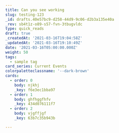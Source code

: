 ```yaml
---
title: Can you see working
slug: testing-123
_id: drafts.40e57bc9-d258-44d9-9c06-d2b3a135e40a
_rev: sb4t1z-o89-s57-fvn-3tbugvldc
type: quick_reads
draft: true
_createdAt: '2021-03-16T19:04:58Z'
_updatedAt: '2021-03-16T19:10:49Z'
date: '2021-03-16T05:00:00.000Z'
weight: 50
tags:
  - sample tag
card_series: Current Events
colorpaletteclassname: '--dark-brown'
cards:
  - order: 0
    body: njkhj
    _key: f6e3ec1bba97
  - order: 1
    body: ghfhggfhfv
    _key: 434d076111f7
  - order: 2
    body: vjgffjgf
    _key: 63b7c35b943b

---
```

 